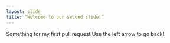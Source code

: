 ```yaml
---
layout: slide
title: “Welcome to our second slide!”
---
```

Something for my first pull request
Use the left arrow to go back!
